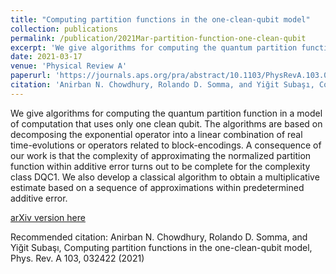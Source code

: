 ```yaml
---
title: "Computing partition functions in the one-clean-qubit model"
collection: publications
permalink: /publication/2021Mar-partition-function-one-clean-qubit
excerpt: 'We give algorithms for computing the quantum partition function in a model of computation that uses only one clean qubit. The algorithms are based on decomposing the exponential operator into a linear combination of real time-evolutions or operators related to block-encodings. A consequence of our work is that the complexity of approximating the normalized partition function within additive error turns out to be complete for the complexity class DQC1. We also develop a classical algorithm to obtain a multiplicative estimate based on a sequence of approximations within predetermined additive error.'
date: 2021-03-17
venue: 'Physical Review A'
paperurl: 'https://journals.aps.org/pra/abstract/10.1103/PhysRevA.103.032422'
citation: 'Anirban N. Chowdhury, Rolando D. Somma, and Yiğit Subaşı, Computing partition functions in the one-clean-qubit model, Phys. Rev. A 103, 032422 (2021)'
---
```

We give algorithms for computing the quantum partition function in a model of computation that uses only one clean qubit. The algorithms are based on decomposing the exponential operator into a linear combination of real time-evolutions or operators related to block-encodings. A consequence of our work is that the complexity of approximating the normalized partition function within additive error turns out to be complete for the complexity class DQC1. We also develop a classical algorithm to obtain a multiplicative estimate based on a sequence of approximations within predetermined additive error.

[arXiv version here](https://arxiv.org/abs/1910.11842)

Recommended citation: Anirban N. Chowdhury, Rolando D. Somma, and Yiğit Subaşı, Computing partition functions in the one-clean-qubit model, Phys. Rev. A 103, 032422 (2021)
